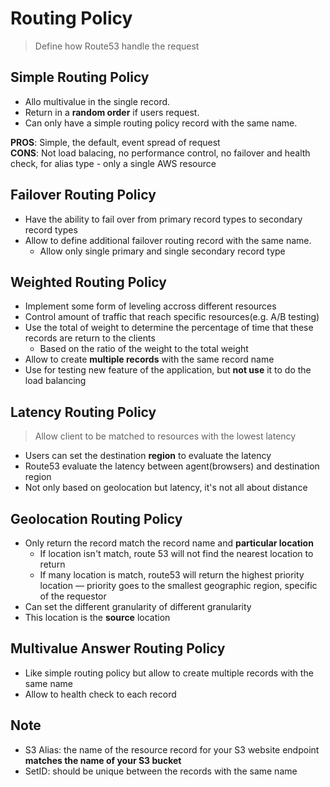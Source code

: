 # Routing Policy
> Define how Route53 handle the request

## Simple Routing Policy
* Allo multivalue in the single record.
* Return in a **random order** if users request.
* Can only have a simple routing policy record with the same name.

**PROS**: Simple, the default, event spread of request  
**CONS**: Not load balacing, no performance control, no failover and health check, for alias type  - only a single AWS resource

## Failover Routing Policy
* Have the ability to fail over from primary record types to secondary record types
* Allow to define additional failover routing record with the same name.
  * Allow only single primary and single secondary record type

## Weighted Routing Policy
* Implement some form of leveling accross different resources
* Control amount of traffic that reach specific resources(e.g. A/B testing)
* Use the total of weight to determine the percentage of time that these records are return to the clients
  * Based on the ratio of the weight to the total weight
* Allow to create **multiple records** with the same record name
* Use for testing new feature of the application, but **not use** it to do the load balancing

## Latency Routing Policy
> Allow client to be matched to resources with the lowest latency

* Users can set the destination **region** to evaluate the latency
* Route53 evaluate the latency between agent(browsers) and destination region
* Not only based on geolocation but latency, it's not all about distance

## Geolocation Routing Policy
* Only return the record match the record name and **particular location**
  * If location isn't match, route 53 will not find the nearest location to return
  * If many location is match, route53 will return the highest priority location — priority goes to the smallest geographic region, specific of the requestor
* Can set the different granularity of different granularity
* This location is the **source** location

## Multivalue Answer Routing Policy
* Like simple routing policy but allow to create multiple records with the same name
* Allow to health check to each record

## Note
* S3 Alias: the name of the resource record for your S3 website endpoint **matches the name of your S3 bucket**
* SetID: should be unique between the records with the same name